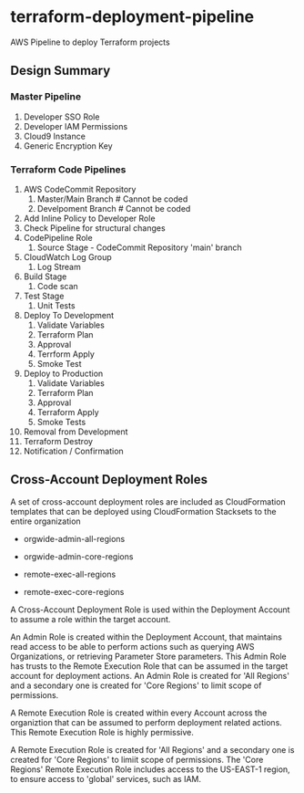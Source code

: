 # terraform-deployment-pipeline
AWS Pipeline to deploy Terraform projects

## Design Summary

### Master Pipeline

1. Developer SSO Role
2. Developer IAM Permissions
3. Cloud9 Instance
4. Generic Encryption Key

### Terraform Code Pipelines

1. AWS CodeCommit Repository
   1. Master/Main Branch # Cannot be coded
   2. Develpoment Branch # Cannot be coded
2. Add Inline Policy to Developer Role
3. Check Pipeline for structural changes
4. CodePipeline Role
   1. Source Stage - CodeCommit Repository 'main' branch
5. CloudWatch Log Group
   1. Log Stream
6. Build Stage
   1. Code scan
7. Test Stage
   1. Unit Tests
8. Deploy To Development
   1. Validate Variables
   2. Terraform Plan
   3. Approval
   4. Terrform Apply
   5. Smoke Test
9. Deploy to Production
   1. Validate Variables
   2. Terraform Plan
   3. Approval
   4. Terraform Apply
   5. Smoke Tests
10. Removal from Development
   6. Terraform Destroy
   7. Notification / Confirmation

## Cross-Account Deployment Roles
A set of cross-account deployment roles are included as CloudFormation templates that can be deployed using CloudFormation Stacksets to the entire organization

+ orgwide-admin-all-regions
+ orgwide-admin-core-regions

+ remote-exec-all-regions
+ remote-exec-core-regions

A Cross-Account Deployment Role is used within the Deployment Account to assume a role within the target account.  

An Admin Role is created within the Deployment Account, that maintains read access to be able to perform actions such as querying AWS Organizations, or retrieving Parameter Store parameters.  This Admin Role has trusts to the Remote Execution Role that can be assumed in the target account for deployment actions.
An Admin Role is created for 'All Regions' and a secondary one is created for 'Core Regions' to limit scope of permissions.  

A Remote Execution Role is created within every Account across the organiztion that can be assumed to perform deployment related actions.  This Remote Execution Role is highly permissive.

A Remote Execution Role is created for 'All Regions' and a secondary one is created for 'Core Regions' to limiit scope of permissions.  The 'Core Regions' Remote Execution Role includes access to the US-EAST-1 region, to ensure access to 'global' services, such as IAM.
